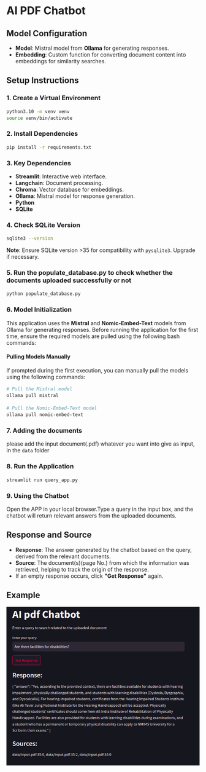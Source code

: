# AI PDF Chatbot 

## Model Configuration
- **Model**: Mistral model from **Ollama** for generating responses.
- **Embedding**: Custom function for converting document content into embeddings for similarity searches.

## Setup Instructions

### 1. Create a Virtual Environment
```bash
python3.10 -m venv venv
source venv/bin/activate
```

### 2. Install Dependencies
```bash
pip install -r requirements.txt
```

### 3. Key Dependencies
- **Streamlit**: Interactive web interface.
- **Langchain**: Document processing.
- **Chroma**: Vector database for embeddings.
- **Ollama**: Mistral model for response generation.
- **Python** 
- **SQLite**


### 4. Check SQLite Version
```bash
sqlite3 --version
```
**Note**: Ensure SQLite version >35 for compatibility with `pysqlite3`. Upgrade if necessary.

### 5. Run the populate_database.py  to check whether the documents uploaded successfully or not
```bash
python populate_database.py
```
### 6. Model Initialization

This application uses the **Mistral** and **Nomic-Embed-Text** models from Ollama for generating responses. Before running the application for the first time, ensure the required models are pulled using the following bash commands:

#### Pulling Models Manually
If prompted during the first execution, you can manually pull the models using the following commands:

```bash
# Pull the Mistral model
ollama pull mistral

# Pull the Nomic-Embed-Text model
ollama pull nomic-embed-text
```

### 7. Adding the documents
please add the input document(.pdf) whatever you want into give as input, in the `data` folder

### 8. Run the Application
```bash
streamlit run query_app.py
```

### 9. Using the Chatbot
Open the APP in your local browser.Type a query in the input box, and the chatbot will return relevant answers from the uploaded documents.

## **Response and Source**

- **Response**: The answer generated by the chatbot based on the query, derived from the relevant documents.
- **Source**: The document(s)(page No.) from which the information was retrieved, helping to track the origin of the response.
- If an empty response occurs, click **"Get Response"** again.


## Example
![Response Example](example.png)

